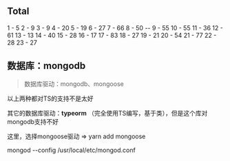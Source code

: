 ## Total
1 - 5
2 - 9
3 - 9
4 - 20
5 - 19
6 - 27
7 - 66
8 - 50  --
9 - 55
10 - 55
11 - 36
12 - 61
13 - 13
14 - 40
15 - 28
16 - 17
17 - 83
18 - 27
19 - 21 
20 - 54
21 - 77
22 - 28
23 - 27

## 数据库：mongodb

> 数据库驱动：mongodb、mongoose

以上两种都对TS的支持不是太好

其它的数据库驱动：**typeorm** （完全使用TS编写，基于类），但是这个库对mongodb支持不好

这里，选择mongoose驱动 => yarn add mongoose

mongod --config /usr/local/etc/mongod.conf

